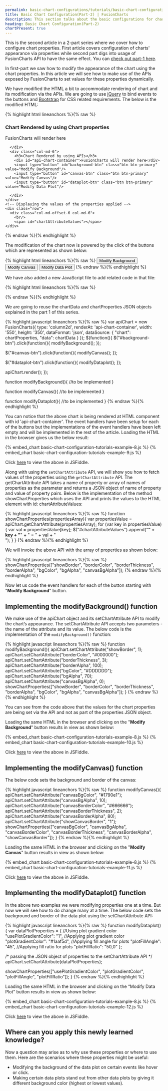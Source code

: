 ```yaml
---
permalink: basic-chart-configurations/tutorials/basic-chart-configuration-part-2.html
title: Basic Chart Configuration(Part-2) | FusionCharts
description: This section talks about the basic configurations for charts related to their canvas, background & border.
heading: Basic Chart Configuration(Part-2)
chartPresent: true
---
```


This is the second article in a 2-part series where we cover how to configure chart properties. First article covers configuration of charts' appearance via properties while second part digs into usage of FusionCharts API to have the same effect. You can <a href="{{ site.baseurl }}basic-chart-configurations/tutorials/basic-chart-configuration-part-1.html" target="_blank">check out part-1 here</a>.

In first-part we saw how to modify the appearance of the chart using the chart properties. In this article we will see how to make use of the APIs exposed by FusionCharts to set values for these properties dynamically.

We have modified the HTML a bit to accommodate rendering of chart and its modification via the APIs. We are going to use <a href="https://jquery.com/" target="_blank">jQuery</a> to bind events to the buttons and <a href="http://getbootstrap.com/" target="_blank">Bootstrap</a> for CSS related requirements. The below is the modified HTML:

{% highlight html lineanchors %}{% raw %}
<!DOCTYPE html>
<html>
<head>
  <title>FusionCharts Column 2D Sample</title>
  <!-- Latest compiled and minified CSS -->
  <link rel="stylesheet" href="https://maxcdn.bootstrapcdn.com/bootstrap/3.3.5/css/bootstrap.min.css">
</head>
<body>
  <div class="container">
    <div class="row">
      <div class="col-md-6">
        <h3>Chart Rendered by using Chart properties</h3>
        <!-- Column 2D chart showing variation of price of petrol in the last six months -->
        <div id="chart-container">FusionCharts will render here</div>
 
      </div>
      <div class="col-md-6">
        <h3>Chart Rendered by using APIs</h3>
        <div id="api-chart-container">FusionCharts will render here</div>
        <input type="button" id="background-btn" class="btn btn-primary" value="Modify Background"/>
        <input type="button" id="canvas-btn" class="btn btn-primary" value="Modify Canvas"/>
        <input type="button" id="dataplot-btn" class="btn btn-primary" value="Modify Data Plot"/>
 
      </div>
    </div>
    <!-- Displaying the values of the properties applied -->
    <div class="row">
      <div class="col-md-offset-6 col-md-6">
        <br/>
        <span id="chartAttributeValues"></span>
    </div>
 
  </div>
 
  <script src="js/jquery-2.1.4.js"></script>
  <script src="js/fusioncharts.js"></script>
  <script src="fusion-chart-column.js"></script>
  <script src="fusion-chart-column-api.js"></script>
</body>
</html>
{% endraw %}{% endhighlight %}


The modification of the chart now is powered by the click of the buttons which are represented as shown below:

{% highlight html lineanchors %}{% raw %}
<input type="button" id="background-btn" class="btn btn-primary" value="Modify Background"/>
<input type="button" id="canvas-btn" class="btn btn-primary" value="Modify Canvas"/>
<input type="button" id="dataplot-btn" class="btn btn-primary" value="Modify Data Plot"/>
{% endraw %}{% endhighlight %}


We have also added a new JavaScript file to add related code in that file:

{% highlight html lineanchors %}{% raw %}
<script src="fusion-chart-column-api.js"></script>
{% endraw %}{% endhighlight %}


We are going to reuse the chartData and chartProperties JSON objects explained in the part 1 of this series.

{% highlight javascript lineanchors %}{% raw %}
var apiChart = new FusionCharts({
  type: 'column2d',
  renderAt: 'api-chart-container',
  width: '550',
  height: '350',
  dataFormat: 'json',
  dataSource: {
    "chart": chartProperties,
    "data": chartData
  }
});
$(function(){
  $("#background-btn").click(function(){
    modifyBackground();
  });
 
  $("#canvas-btn").click(function(){
    modifyCanvas();
  });
 
  $("#dataplot-btn").click(function(){
    modifyDataplot();
  });
 
  apiChart.render();
});
 
function modifyBackground(){
  //to be implemented
}
 
function modifyCanvas(){
  //to be implemented
}
 
function modifyDataplot(){
  //to be implemented
}
{% endraw %}{% endhighlight %}


You can notice that the above chart is being rendered at HTML component with id 'api-chart-container'. The event handlers have been setup for each of the buttons but the implementations of the event handlers have been left empty and will be implemented in the rest of the article. Loading the HTML in the browser gives us the below result:

{% embed_chart basic-chart-configuration-tutorials-example-8.js %}
{% embed_chart basic-chart-configuration-tutorials-example-9.js %}

Click <a href="http://jsfiddle.net/2r4732wj/8/" target="_blank">here</a> to view the above in JSFiddle.

Along with using the `setChartAttribute` API, we will show you how to fetch values of the properties using the `getChartAttribute` API. The getChartAttribute API takes a name of property or array of names of properties as the parameter and returns a JSON object of name of property and value of property pairs. Below is the implementation of the method showChartProperties which uses the API and prints the values to the HTML element with id: chartAttributeValues:

{% highlight javascript lineanchors %}{% raw %}
function showChartProperties(propertiesArray){
  var propertiesValue = apiChart.getChartAttribute(propertiesArray);
  for (var key in propertiesValue){
    var val = propertiesValue[key];
    $("#chartAttributeValues").append("<b>" + key + "</b>" + " = " + val + "<br/>");
  }
}
{% endraw %}{% endhighlight %}


We will invoke the above API with the array of properties as shown below:

{% highlight javascript lineanchors %}{% raw %}
showChartProperties(["showBorder", "borderColor", "borderThickness", "borderAlpha", "bgColor", "bgAlpha", "canvasBgAlpha"]);
{% endraw %}{% endhighlight %}


Now let us code the event handlers for each of the button starting with "__Modify Background__" button.

## Implementing the modifyBackground() function

We make use of the apiChart object and its setChartAttribute API to modify the chart’s appearance. The setChartAttribute API accepts two parameters - the name of the attribute and its value. The below code is the implementation of the `modifyBackground()` function:

{% highlight javascript lineanchors %}{% raw %}
function modifyBackground(){
  apiChart.setChartAttribute("showBorder", 1);
  apiChart.setChartAttribute("borderColor", "#000000");
  apiChart.setChartAttribute("borderThickness", 3);
  apiChart.setChartAttribute("borderAlpha", 100);
  apiChart.setChartAttribute("bgColor", "#DDDDDD");
  apiChart.setChartAttribute("bgAlpha", 70);
  apiChart.setChartAttribute("canvasBgAlpha", 0);
  showChartProperties(["showBorder", "borderColor", "borderThickness", "borderAlpha", "bgColor", "bgAlpha", "canvasBgAlpha"]);
}
{% endraw %}{% endhighlight %}


You can see from the code above that the values for the chart properties are being set via the API and not as part of the properties JSON object.

Loading the same HTML in the browser and clicking on the "__Modify Background__" button results in view as shown below:

{% embed_chart basic-chart-configuration-tutorials-example-8.js %}
{% embed_chart basic-chart-configuration-tutorials-example-10.js %}

Click <a href="http://jsfiddle.net/2r4732wj/9/" target="_blank">here</a> to view the above in JSFiddle.


## Implementing the modifyCanvas() function

The below code sets the background and border of the canvas:

{% highlight javascript lineanchors %}{% raw %}
function modifyCanvas(){
  apiChart.setChartAttribute("canvasBgColor", "#1790e1");
  apiChart.setChartAttribute("canvasBgAlpha", 10);
  apiChart.setChartAttribute("canvasBorderColor", "#666666");
  apiChart.setChartAttribute("canvasBorderThickness", 2);
  apiChart.setChartAttribute("canvasBorderAlpha", 80);
  apiChart.setChartAttribute("showCanvasBorder", "1");
  showChartProperties(["canvasBgColor", "canvasBgAlpha", "canvasBorderColor", "canvasBorderThickness", "canvasBorderAlpha", "showCanvasBorder"]);
}
{% endraw %}{% endhighlight %}

Loading the same HTML in the browser and clicking on the "__Modify Canvas__" button results in view as shown below:

{% embed_chart basic-chart-configuration-tutorials-example-8.js %}
{% embed_chart basic-chart-configuration-tutorials-example-11.js %}

Click <a href="http://jsfiddle.net/2r4732wj/11/" target="_blank">here</a> to view the above in JSFiddle.

## Implementing the modifyDataplot() function

In the above two examples we were modifying properties one at a time. But now we will see how to do change many at a time. The below code sets the background and border of the data plot using the setChartAttribute API:

{% highlight javascript lineanchors %}{% raw %}
function modifyDataplot(){
  var dataPlotProperties = {
    //Using plot gradient color
    "usePlotGradientColor": "1",
    //Applying plot gradient color
    "plotGradientColor": "#1aaf5d",
    //Applying fill angle for plots
    "plotFillAngle": "45",
    //Applying fill ratio for plots
    "plotFillRatio": "50,0"
  };
 
  /*
  passing the JSON object of properties to
  the setChartAttribute API
  */
  apiChart.setChartAttribute(dataPlotProperties);
 
  showChartProperties(["usePlotGradientColor", "plotGradientColor", "plotFillAngle", "plotFillRatio"]);
}
{% endraw %}{% endhighlight %}


Loading the same HTML in the browser and clicking on the “Modify Data Plot” button results in view as shown below:

{% embed_chart basic-chart-configuration-tutorials-example-8.js %}
{% embed_chart basic-chart-configuration-tutorials-example-12.js %}


Click <a href="http://jsfiddle.net/2r4732wj/11/" target="_blank">here</a> to view the above in JSFiddle.

## Where can you apply this newly learned knowledge?

Now a question may arise as to why use these properties or where to use them. Here are the scenarios where these properties might be useful:

* Modifying the background of the data plot on certain events like hover or click.
* Making certain data plots stand out from other data plots by giving it different background color (highest or lowest values).